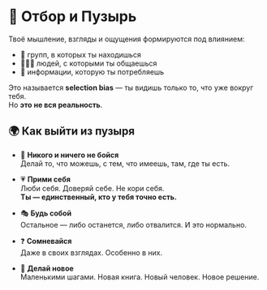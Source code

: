 # 🧠 Отбор и Пузырь

Твоё мышление, взгляды и ощущения формируются под влиянием:

- 👥 групп, в которых ты находишься
- 🧑‍🤝‍🧑 людей, с которыми ты общаешься
- 📲 информации, которую ты потребляешь

Это называется **selection bias** — ты видишь только то, что уже вокруг тебя.  
Но **это не вся реальность**.

## 🌍 Как выйти из пузыря

- 🛑 **Никого и ничего не бойся**  
  Делай то, что можешь, с тем, что имеешь, там, где ты есть.

- 💗 **Прими себя**  
  Люби себя. Доверяй себе. Не кори себя.  
  **Ты — единственный, кто у тебя точно есть.**

- 🎭 **Будь собой**  
  Остальное — либо останется, либо отвалится. И это нормально.

- ❓ **Сомневайся**  
  Даже в своих взглядах. Особенно в них.

- 🧪 **Делай новое**  
  Маленькими шагами. Новая книга. Новый человек. Новое решение.
